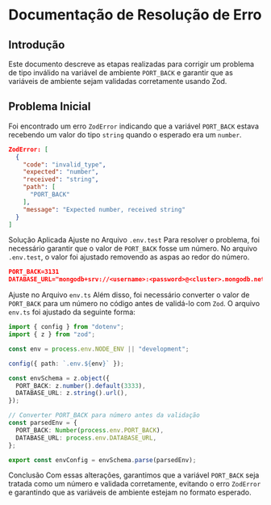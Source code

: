 # Documentação de Resolução de Erro

## Introdução

Este documento descreve as etapas realizadas para corrigir um problema de tipo inválido na variável de ambiente `PORT_BACK` e garantir que as variáveis de ambiente sejam validadas corretamente usando Zod.

## Problema Inicial

Foi encontrado um erro `ZodError` indicando que a variável `PORT_BACK` estava recebendo um valor do tipo `string` quando o esperado era um `number`.

```json
ZodError: [
  {
    "code": "invalid_type",
    "expected": "number",
    "received": "string",
    "path": [
      "PORT_BACK"
    ],
    "message": "Expected number, received string"
  }
]
```

Solução Aplicada
Ajuste no Arquivo `.env.test`
Para resolver o problema, foi necessário garantir que o valor de `PORT_BACK` fosse um número. No arquivo `.env.test`, o valor foi ajustado removendo as aspas ao redor do número.

```json
PORT_BACK=3131
DATABASE_URL="mongodb+srv://<username>:<password>@<cluster>.mongodb.net/<database>?retryWrites=true&w=majority&appName=<appname>"
```

Ajuste no Arquivo `env.ts`
Além disso, foi necessário converter o valor de `PORT_BACK` para um número no código antes de validá-lo com `Zod`. O arquivo `env.ts` foi ajustado da seguinte forma:

```typescript
import { config } from "dotenv";
import { z } from "zod";

const env = process.env.NODE_ENV || "development";

config({ path: `.env.${env}` });

const envSchema = z.object({
  PORT_BACK: z.number().default(3333),
  DATABASE_URL: z.string().url(),
});

// Converter PORT_BACK para número antes da validação
const parsedEnv = {
  PORT_BACK: Number(process.env.PORT_BACK),
  DATABASE_URL: process.env.DATABASE_URL,
};

export const envConfig = envSchema.parse(parsedEnv);
```

Conclusão
Com essas alterações, garantimos que a variável `PORT_BACK` seja tratada como um número e validada corretamente, evitando o erro `ZodError` e garantindo que as variáveis de ambiente estejam no formato esperado.
